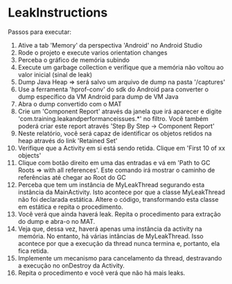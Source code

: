 # LeakInstructions

Passos para executar:

1. Ative a tab 'Memory' da perspectiva 'Android' no Android Studio
2. Rode o projeto e execute varios orientation changes
3. Perceba o gráfico de memória subindo
4. Execute um garbage collection e verifique que a memória não voltou ao valor inicial (sinal de leak)
5. Dump Java Heap => será salvo um arquivo de dump na pasta '<raiz-do-projeto>/captures'
6. Use a ferramenta 'hprof-conv' do sdk do Android para converter o dump específico da VM Android para dump de VM Java
7. Abra o dump convertido com o MAT
8. Crie um 'Component Report' através da janela que irá aparecer e digite 'com.training.leakandperformanceissues.*' no filtro. Você também poderá criar este report através 'Step By Step -> Component Report'
9. Neste relatório, você será capaz de identificar os objetos retidos na heap através do link 'Retained Set'
10. Verifique que a Activity em si está sendo retida. Clique em 'First 10 of xx objects'
11. Clique com botão direito em uma das entradas e vá em 'Path to GC Roots => with all references'. Este comando irá mostrar o caminho de referências até chegar ao Root do GC
12. Perceba que tem um instância de MyLeakThread segurando esta instância da MainActivity. Isto acontece por que a classe MyLeakThread não foi declarada estática. Altere o código, transformando esta classe em estática e repita o procedimento.
13. Você verá que ainda haverá leak. Repita o procedimento para extração do dump e abra-o no MAT.
14. Veja que, dessa vez, haverá apenas uma instância da activity na memória. No entanto, há várias intâncias de MyLeakThread. Isso acontece por que a execução da thread nunca termina e, portanto, ela fica retida.
15. Implemente um mecanismo para cancelamento da thread, destravando a execução no onDestroy da Activity.
16. Repita o procedimento e você verá que não há mais leaks.
